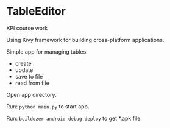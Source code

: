 # TableEditor

KPI course work

Using Kivy framework for building cross-platform applications.

Simple app for managing tables:
<ul>
    <li>create</li>
    <li>update</li>
    <li>save to file</li>
    <li>read from file</li>
</ul>

Open app directory.

Run:
```python main.py``` to start app.

Run: 
```buildozer android debug deploy``` to get *.apk file.

